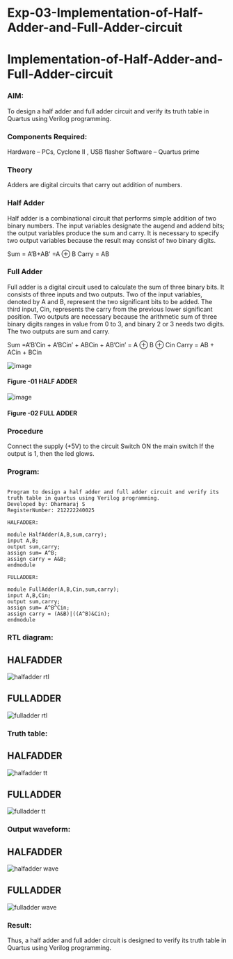 # Exp-03-Implementation-of-Half-Adder-and-Full-Adder-circuit

# Implementation-of-Half-Adder-and-Full-Adder-circuit
### AIM:
To design a half adder and full adder circuit and verify its truth table in Quartus using Verilog programming.

### Components Required:
Hardware – PCs, Cyclone II , USB flasher
Software – Quartus prime
### Theory
Adders are digital circuits that carry out addition of numbers.

### Half Adder
Half adder is a combinational circuit that performs simple addition of two binary numbers. The input variables designate the augend and addend bits; the output variables produce the sum and carry. It is necessary to specify two output variables because the result may consist of two binary digits.

Sum = A’B+AB’ =A ⊕ B Carry = AB

### Full Adder
Full adder is a digital circuit used to calculate the sum of three binary bits. It consists of three inputs and two outputs. Two of the input variables, denoted by A and B, represent the two significant bits to be added. The third input, Cin, represents the carry from the previous lower significant position. Two outputs are necessary because the arithmetic sum of three binary digits ranges in value from 0 to 3, and binary 2 or 3 needs two digits. The two outputs are sum and carry.

Sum =A’B’Cin + A’BCin’ + ABCin + AB’Cin’ = A ⊕ B ⊕ Cin Carry = AB + ACin + BCin

 ![image](https://user-images.githubusercontent.com/36288975/163552156-a13e5a56-c638-4110-97d9-8896907c8d25.png)

#### Figure -01 HALF ADDER 


![image](https://user-images.githubusercontent.com/36288975/163552057-b3547877-6d07-45b4-b7e0-bcfebfad9e1d.png)

#### Figure -02 FULL ADDER 

### Procedure

Connect the supply (+5V) to the circuit
Switch ON the main switch
If the output is 1, then the led glows.

### Program:
```

Program to design a half adder and full adder circuit and verify its truth table in quartus using Verilog programming.
Developed by: Dharmaraj S
RegisterNumber: 212222240025
```
```
HALFADDER:

module HalfAdder(A,B,sum,carry);
input A,B;
output sum,carry;
assign sum= A^B;
assign carry = A&B;
endmodule
```
```
FULLADDER:

module FullAdder(A,B,Cin,sum,carry);
input A,B,Cin;
output sum,carry;
assign sum= A^B^Cin;
assign carry = (A&B)|((A^B)&Cin);
endmodule
```
### RTL diagram:
## HALFADDER
![halfadder rtl](https://github.com/dharmaraj-007/Exp-02-Implementation-of-Half-Adder-and-Full-Adder-circuit/assets/119560386/e155a801-584d-4a15-9b91-8f1ecca8ef00)

## FULLADDER
![fulladder rtl](https://github.com/dharmaraj-007/Exp-02-Implementation-of-Half-Adder-and-Full-Adder-circuit/assets/119560386/90cd7962-ca35-4edf-9beb-1bb734795666)

### Truth table:
## HALFADDER
![halfadder tt](https://github.com/dharmaraj-007/Exp-02-Implementation-of-Half-Adder-and-Full-Adder-circuit/assets/119560386/c1aa8dce-da04-4922-a2cd-488306bbc1ae)

## FULLADDER
![fulladder tt](https://github.com/dharmaraj-007/Exp-02-Implementation-of-Half-Adder-and-Full-Adder-circuit/assets/119560386/d0c37dc4-2410-4693-98d7-823b6ff39a3c)

### Output waveform:
## HALFADDER
![halfadder wave](https://github.com/dharmaraj-007/Exp-02-Implementation-of-Half-Adder-and-Full-Adder-circuit/assets/119560386/325cc8a1-c722-413b-9eb6-062416238f3f)

## FULLADDER
![fulladder wave](https://github.com/dharmaraj-007/Exp-02-Implementation-of-Half-Adder-and-Full-Adder-circuit/assets/119560386/be9cd3b0-159d-4c87-8c04-2281b36db04b)
 

### Result:
Thus, a half adder and full adder circuit is designed to verify its truth table in Quartus using Verilog programming.
